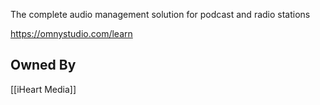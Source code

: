 The complete audio management solution for podcast and radio stations

https://omnystudio.com/learn

## Owned By
[[iHeart Media]]
